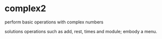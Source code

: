 # complex2
perform basic operations with complex numbers

solutions operations such as add, rest, times and module; 
embody a menu.
